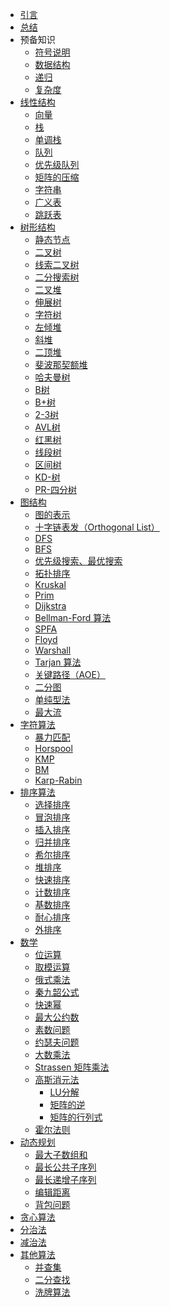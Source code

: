- [引言](README.md)
- [总结](summary.md)
- 预备知识
  - [符号说明]()
  - [数据结构](propaedeutics/data-structure.md)
  - [递归](propaedeutics/recursion.md)
  - [复杂度]()
- [线性结构](linear/README.md)
  - [向量](linear/vector.md)
  - [栈](linear/stack.md)
  - [单调栈](linear/monotone-stack.md)
  - [队列](linear/queue.md)
  - [优先级队列](linear/priority_queue.md)
  - [矩阵的压缩](linear/matrix-compression.md)
  - [字符串](linear/string.md)
  - [广义表](linear/multilist.md)
  - [跳跃表](linear/skiplist.md)
- [树形结构](tree/README.md)
  - [静态节点](tree/static-node.md)
  - [二叉树](tree/binary-tree.md)
  - [线索二叉树](tree/threaded-binary-tree.md)
  - [二分搜索树](tree/binary-search-tree.md)
  - [二叉堆](tree/binary-heap.md)
  - [伸展树]()
  - [字符树](tree/trie-tree.md)
  - [左倾堆]()
  - [斜堆]()
  - [二顶堆]()
  - [斐波那契额堆]()
  - [哈夫曼树](tree/huffman-tree.md)
  - [B树]()
  - [B+树]()
  - [2-3树]()
  - [AVL树](tree/avl-tree.md)
  - [红黑树]()
  - [线段树](tree/segment-tree.md)
  - [区间树]()
  - [KD-树]()
  - [PR-四分树]()
- [图结构]()
  - [图的表示](graph/graph-represence.md)
  - [十字链表发（Orthogonal List）]()
  - [DFS]()
  - [BFS]()
  - [优先级搜索、最优搜索]()
  - [拓扑排序](graph/topological-sort.md)
  - [Kruskal](graph/kruskal.md)
  - [Prim](graph/prim.md)
  - [Dijkstra](graph/dijkstra.md)
  - [Bellman-Ford 算法]()
  - [SPFA]()
  - [Floyd](graph/floyd.md)
  - [Warshall](graph/warshall.md)
  - [Tarjan 算法]()
  - [关键路径（AOE）](graph/critical-path.md)
  - [二分图]()
  - [单纯型法]()
  - [最大流]()
- [字符算法]()
  - [暴力匹配](string/brute-match.md)
  - [Horspool]()
  - [KMP]()
  - [BM]()
  - [Karp-Rabin]()
- [排序算法]()
  - [选择排序]()
  - [冒泡排序]()
  - [插入排序]()
  - [归并排序]()
  - [希尔排序]()
  - [堆排序]()
  - [快速排序]()
  - [计数排序](sort/counting-sort.md)
  - [基数排序]()
  - [耐心排序]()
  - [外排序]()
- [数学]()
  - [位运算](math/bit-operation.md)
  - [取模运算](math/module-operation.md)
  - [俄式乘法](math/russian-peasant-multiplication.md)
  - [秦九韶公式](math/horner's-rule.md)
  - [快速幂](math/quick-power.md)
  - [最大公约数](math/greatest-common-divisor.md)
  - [素数问题](math/prime-number.md)
  - [约瑟夫问题](math/josephus-problem.md)
  - [大数乘法]()
  - [Strassen 矩阵乘法]()
  - [高斯消元法]()
    - [LU分解]()
    - [矩阵的逆]()
    - [矩阵的行列式]()
  - [霍尔法则]()
- [动态规划]()
  - [最大子数组和](dynamic-programming/maximum-subarray.md)
  - [最长公共子序列](dynamic-programming/longest-common-subsequence.md)
  - [最长递增子序列](dynamic-programming/longest-increasing-subsequence.md)
  - [编辑距离](dynamic-programming/edit-distance.md)
  - [背包问题](dynamic-programming/pack.md)
- [贪心算法]()
- [分治法]()
- [减治法]()
- [其他算法]()
  - [并查集](others/union-find-set.md)
  - [二分查找](others/binary-search.md)
  - [洗牌算法](others/fisher-yates-shuffle.md)